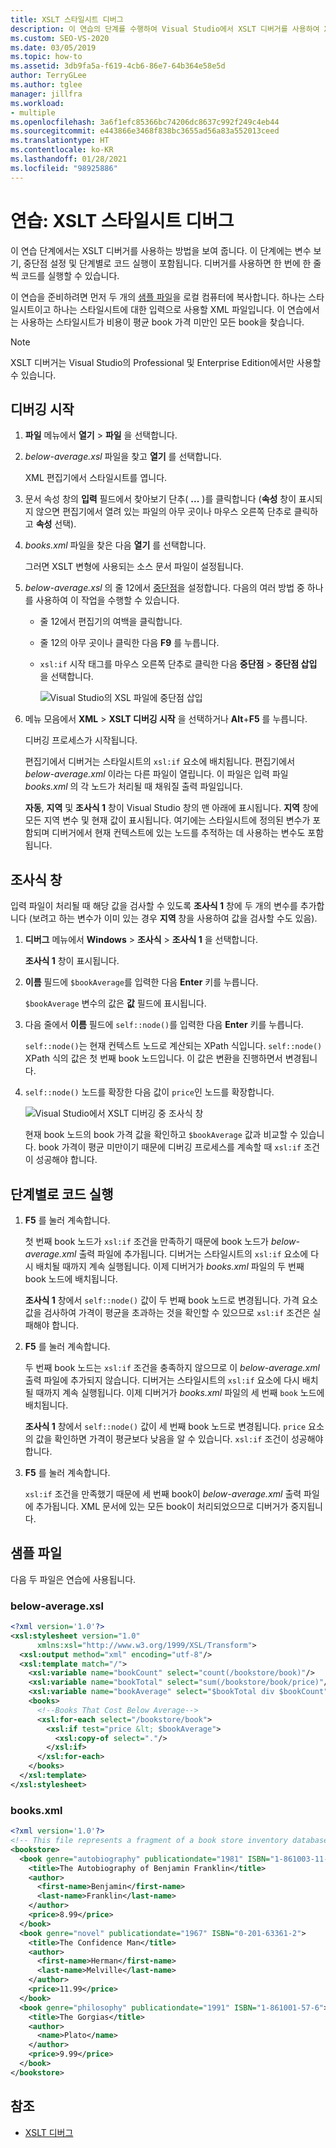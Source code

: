 ```yaml
---
title: XSLT 스타일시트 디버그
description: 이 연습의 단계를 수행하여 Visual Studio에서 XSLT 디버거를 사용하여 XSLT 스타일시트를 디버그하는 방법을 알아봅니다.
ms.custom: SEO-VS-2020
ms.date: 03/05/2019
ms.topic: how-to
ms.assetid: 3db9fa5a-f619-4cb6-86e7-64b364e58e5d
author: TerryGLee
ms.author: tglee
manager: jillfra
ms.workload:
- multiple
ms.openlocfilehash: 3a6f1efc85366bc74206dc8637c992f249c4eb44
ms.sourcegitcommit: e443866e3468f838bc3655ad56a83a552013ceed
ms.translationtype: HT
ms.contentlocale: ko-KR
ms.lasthandoff: 01/28/2021
ms.locfileid: "98925886"
---
```

# <a name="walkthrough-debug-an-xslt-style-sheet"></a>연습: XSLT 스타일시트 디버그

이 연습 단계에서는 XSLT 디버거를 사용하는 방법을 보여 줍니다. 이 단계에는 변수 보기, 중단점 설정 및 단계별로 코드 실행이 포함됩니다. 디버거를 사용하면 한 번에 한 줄씩 코드를 실행할 수 있습니다.

이 연습을 준비하려면 먼저 두 개의 [샘플 파일](#sample-files)을 로컬 컴퓨터에 복사합니다. 하나는 스타일시트이고 하나는 스타일시트에 대한 입력으로 사용할 XML 파일입니다. 이 연습에서는 사용하는 스타일시트가 비용이 평균 book 가격 미만인 모든 book을 찾습니다.

> [!NOTE]
> XSLT 디버거는 Visual Studio의 Professional 및 Enterprise Edition에서만 사용할 수 있습니다.

## <a name="start-debugging"></a>디버깅 시작

1. **파일** 메뉴에서 **열기** > **파일** 을 선택합니다.

2. *below-average.xsl* 파일을 찾고 **열기** 를 선택합니다.

   XML 편집기에서 스타일시트를 엽니다.

3. 문서 속성 창의 **입력** 필드에서 찾아보기 단추( **...** )를 클릭합니다 (**속성** 창이 표시되지 않으면 편집기에서 열려 있는 파일의 아무 곳이나 마우스 오른쪽 단추로 클릭하고 **속성** 선택).

4. *books.xml* 파일을 찾은 다음 **열기** 를 선택합니다.

   그러면 XSLT 변형에 사용되는 소스 문서 파일이 설정됩니다.

5. *below-average.xsl* 의 줄 12에서 [중단점](../debugger/using-breakpoints.md)을 설정합니다. 다음의 여러 방법 중 하나를 사용하여 이 작업을 수행할 수 있습니다.

   - 줄 12에서 편집기의 여백을 클릭합니다.

   - 줄 12의 아무 곳이나 클릭한 다음 **F9** 를 누릅니다.

   - `xsl:if` 시작 태그를 마우스 오른쪽 단추로 클릭한 다음 **중단점** > **중단점 삽입** 을 선택합니다.

      ![Visual Studio의 XSL 파일에 중단점 삽입](media/insert-breakpoint.PNG)

6. 메뉴 모음에서 **XML** > **XSLT 디버깅 시작** 을 선택하거나 **Alt**+**F5** 를 누릅니다.

   디버깅 프로세스가 시작됩니다.

   편집기에서 디버거는 스타일시트의 `xsl:if` 요소에 배치됩니다. 편집기에서 *below-average.xml* 이라는 다른 파일이 열립니다. 이 파일은 입력 파일 *books.xml* 의 각 노드가 처리될 때 채워질 출력 파일입니다.

   **자동**, **지역** 및 **조사식 1** 창이 Visual Studio 창의 맨 아래에 표시됩니다. **지역** 창에 모든 지역 변수 및 현재 값이 표시됩니다. 여기에는 스타일시트에 정의된 변수가 포함되며 디버거에서 현재 컨텍스트에 있는 노드를 추적하는 데 사용하는 변수도 포함됩니다.

## <a name="watch-window"></a>조사식 창

입력 파일이 처리될 때 해당 값을 검사할 수 있도록 **조사식 1** 창에 두 개의 변수를 추가합니다 (보려고 하는 변수가 이미 있는 경우 **지역** 창을 사용하여 값을 검사할 수도 있음).

1. **디버그** 메뉴에서 **Windows** > **조사식** > **조사식 1** 을 선택합니다.

   **조사식 1** 창이 표시됩니다.

2. **이름** 필드에 `$bookAverage`를 입력한 다음 **Enter** 키를 누릅니다.

   `$bookAverage` 변수의 값은 **값** 필드에 표시됩니다.

3. 다음 줄에서 **이름** 필드에 `self::node()`를 입력한 다음 **Enter** 키를 누릅니다.

   `self::node()`는 현재 컨텍스트 노드로 계산되는 XPath 식입니다. `self::node()` XPath 식의 값은 첫 번째 book 노드입니다. 이 값은 변환을 진행하면서 변경됩니다.

4. `self::node()` 노드를 확장한 다음 값이 `price`인 노드를 확장합니다.

   ![Visual Studio에서 XSLT 디버깅 중 조사식 창](media/xslt-debugging-watch-window.png)

   현재 book 노드의 book 가격 값을 확인하고 `$bookAverage` 값과 비교할 수 있습니다. book 가격이 평균 미만이기 때문에 디버깅 프로세스를 계속할 때 `xsl:if` 조건이 성공해야 합니다.

## <a name="step-through-the-code"></a>단계별로 코드 실행

1. **F5** 를 눌러 계속합니다.

   첫 번째 book 노드가 `xsl:if` 조건을 만족하기 때문에 book 노드가 *below-average.xml* 출력 파일에 추가됩니다. 디버거는 스타일시트의 `xsl:if` 요소에 다시 배치될 때까지 계속 실행됩니다. 이제 디버거가 *books.xml* 파일의 두 번째 book 노드에 배치됩니다.

   **조사식 1** 창에서 `self::node()` 값이 두 번째 book 노드로 변경됩니다. 가격 요소 값을 검사하여 가격이 평균을 초과하는 것을 확인할 수 있으므로 `xsl:if` 조건은 실패해야 합니다.

2. **F5** 를 눌러 계속합니다.

   두 번째 book 노드는 `xsl:if` 조건을 충족하지 않으므로 이 *below-average.xml* 출력 파일에 추가되지 않습니다. 디버거는 스타일시트의 `xsl:if` 요소에 다시 배치될 때까지 계속 실행됩니다. 이제 디버거가 *books.xml* 파일의 세 번째 `book` 노드에 배치됩니다.

   **조사식 1** 창에서 `self::node()` 값이 세 번째 book 노드로 변경됩니다. `price` 요소의 값을 확인하면 가격이 평균보다 낮음을 알 수 있습니다. `xsl:if` 조건이 성공해야 합니다.

3. **F5** 를 눌러 계속합니다.

   `xsl:if` 조건을 만족했기 때문에 세 번째 book이 *below-average.xml* 출력 파일에 추가됩니다. XML 문서에 있는 모든 book이 처리되었으므로 디버거가 중지됩니다.

## <a name="sample-files"></a>샘플 파일

다음 두 파일은 연습에 사용됩니다.

### <a name="below-averagexsl"></a>below-average.xsl

```xml
<?xml version='1.0'?>
<xsl:stylesheet version="1.0"
      xmlns:xsl="http://www.w3.org/1999/XSL/Transform">
  <xsl:output method="xml" encoding="utf-8"/>
  <xsl:template match="/">
    <xsl:variable name="bookCount" select="count(/bookstore/book)"/>
    <xsl:variable name="bookTotal" select="sum(/bookstore/book/price)"/>
    <xsl:variable name="bookAverage" select="$bookTotal div $bookCount"/>
    <books>
      <!--Books That Cost Below Average-->
      <xsl:for-each select="/bookstore/book">
        <xsl:if test="price &lt; $bookAverage">
          <xsl:copy-of select="."/>
        </xsl:if>
      </xsl:for-each>
    </books>
  </xsl:template>
</xsl:stylesheet>
```

### <a name="booksxml"></a>books.xml

```xml
<?xml version='1.0'?>
<!-- This file represents a fragment of a book store inventory database -->
<bookstore>
  <book genre="autobiography" publicationdate="1981" ISBN="1-861003-11-0">
    <title>The Autobiography of Benjamin Franklin</title>
    <author>
      <first-name>Benjamin</first-name>
      <last-name>Franklin</last-name>
    </author>
    <price>8.99</price>
  </book>
  <book genre="novel" publicationdate="1967" ISBN="0-201-63361-2">
    <title>The Confidence Man</title>
    <author>
      <first-name>Herman</first-name>
      <last-name>Melville</last-name>
    </author>
    <price>11.99</price>
  </book>
  <book genre="philosophy" publicationdate="1991" ISBN="1-861001-57-6">
    <title>The Gorgias</title>
    <author>
      <name>Plato</name>
    </author>
    <price>9.99</price>
  </book>
</bookstore>
```

## <a name="see-also"></a>참조

- [XSLT 디버그](../xml-tools/debugging-xslt.md)
